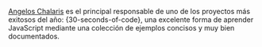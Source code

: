 [Angelos Chalaris](https://www.chalarangelo.me/) es el principal responsable de uno de los proyectos más exitosos del año: {30-seconds-of-code}, una excelente forma de aprender JavaScript mediante una colección de ejemplos concisos y muy bien documentados.